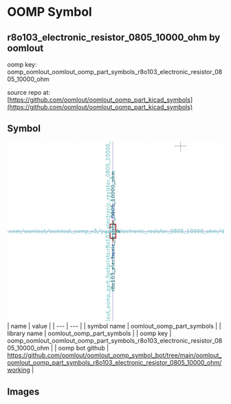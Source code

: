 # OOMP Symbol  
## r8o103_electronic_resistor_0805_10000_ohm  by oomlout  
  
oomp key: oomp_oomlout_oomlout_oomp_part_symbols_r8o103_electronic_resistor_0805_10000_ohm  
  
source repo at: [https://github.com/oomlout/oomlout_oomp_part_kicad_symbols](https://github.com/oomlout/oomlout_oomp_part_kicad_symbols)  
## Symbol  
  
[![working.png](working_600.png)](working.png)  
| name | value | 
| --- | --- | 
| symbol name | oomlout_oomp_part_symbols | 
| library name | oomlout_oomp_part_symbols | 
| oomp key | oomp_oomlout_oomlout_oomp_part_symbols_r8o103_electronic_resistor_0805_10000_ohm | 
| oomp bot github | https://github.com/oomlout/oomlout_oomp_symbol_bot/tree/main/oomlout_oomlout_oomp_part_symbols_r8o103_electronic_resistor_0805_10000_ohm/working | 
## Images  

